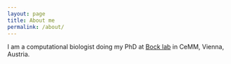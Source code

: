 ```yaml
---
layout: page
title: About me
permalink: /about/
---
```

I am a computational biologist doing my PhD at [Bock lab](bocklab.org) in CeMM, Vienna, Austria.
